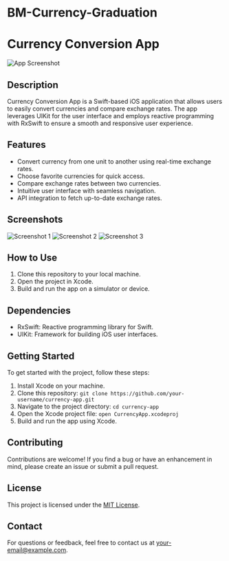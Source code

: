 # BM-Currency-Graduation
# Currency Conversion App

![App Screenshot](1.PNG)

## Description

Currency Conversion App is a Swift-based iOS application that allows users to easily convert currencies and compare exchange rates. The app leverages UIKit for the user interface and employs reactive programming with RxSwift to ensure a smooth and responsive user experience.

## Features

- Convert currency from one unit to another using real-time exchange rates.
- Choose favorite currencies for quick access.
- Compare exchange rates between two currencies.
- Intuitive user interface with seamless navigation.
- API integration to fetch up-to-date exchange rates.

## Screenshots

![Screenshot 1](2.PNG)
![Screenshot 2](3.PNG)
![Screenshot 3](4.PNG)

## How to Use

1. Clone this repository to your local machine.
2. Open the project in Xcode.
3. Build and run the app on a simulator or device.

## Dependencies

- RxSwift: Reactive programming library for Swift.
- UIKit: Framework for building iOS user interfaces.

## Getting Started

To get started with the project, follow these steps:

1. Install Xcode on your machine.
2. Clone this repository: `git clone https://github.com/your-username/currency-app.git`
3. Navigate to the project directory: `cd currency-app`
4. Open the Xcode project file: `open CurrencyApp.xcodeproj`
5. Build and run the app using Xcode.

## Contributing

Contributions are welcome! If you find a bug or have an enhancement in mind, please create an issue or submit a pull request.

## License

This project is licensed under the [MIT License](LICENSE).

## Contact

For questions or feedback, feel free to contact us at [your-email@example.com](mailto:mohamedsalahomran44@gmail.com).

